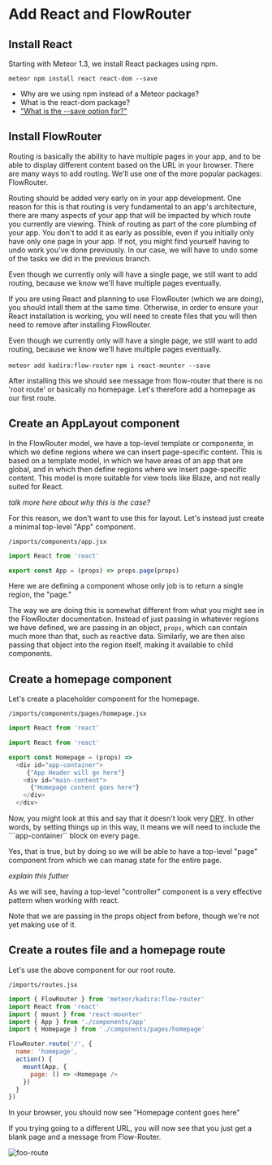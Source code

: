 # Add React and FlowRouter


## Install React 
Starting with Meteor 1.3, we install React packages using npm.

```meteor npm install react react-dom --save```

- Why are we using npm instead of a Meteor package?
- What is the react-dom package?
- ["What is the --save option for?"](http://stackoverflow.com/questions/19578796/what-is-the-save-option-for-npm-install) 


## Install FlowRouter 

Routing is basically the ability to have multiple pages in your app, and to be able to display different content based on the URL in your browser. There are many ways to add routing.  We'll use one of the more popular packages: FlowRouter.

Routing should be added very early on in your app development. One reason for this is that routing is very fundamental to an app's architecture, there are many aspects of your app that will be impacted by which route you currently are viewing.  Think of routing as part of the core plumbing of your app. You don't to add it as early as possible, even if you initially only have only one page in your app.  If not, you might find yourself having to undo work you've done previously.  In our case, we will have to undo some of the tasks we did in the previous branch.

Even though we currently only will have a single page, we still want to add routing, because we know we'll have multiple pages eventually.

If you are using React and planning to use FlowRouter (which we are doing), you should intall them at the same time.  Otherwise, in order to ensure your React installation is working, you will need to create files that you will then need to remove after installing FlowRouter.

Even though we currently only will have a single page, we still want to add routing, because we know we'll have multiple pages eventually.

``` meteor add kadira:flow-router ```
``` npm i react-mounter --save ```

After installing this we should see message from flow-router that there is no 'root route' or basically no homepage.  Let's therefore add a homepage as our first route.

## Create an AppLayout component
In the FlowRouter model, we have a top-level template or componente, in which we define regions where we can insert page-specific content. This is based on a template model, in which we have areas of an app that are global, and in which then define regions where we insert page-specific content.  This model is more suitable for view tools like Blaze, and not really suited for React.  

_talk more here about why this is the case?_

For this reason, we don't want to use this for layout.  Let's instead just create a minimal top-level "App" component.

``` /imports/components/app.jsx ```


```js
import React from 'react'

export const App = (props) => props.page(props)
```

Here we are defining a component whose only job is to return a single region, the "page."  

The way we are doing this is somewhat different from what you might see in the FlowRouter documentation.  Instead of just passing in whatever regions we have defined, we are passing in an object, ```props```, which can contain much more than that, such as reactive data.  Similarly, we are then also passing that object into the region itself, making it available to child components.

## Create a homepage component
Let's create a placeholder component for the homepage.

``` /imports/components/pages/homepage.jsx ```


```js
import React from 'react'

import React from 'react'

export const Homepage = (props) =>
  <div id="app-container">
     {"App Header will go here"}
    <div id="main-content">
      {"Homepage content goes here"}
    </div>
  </div>
```

Now, you might look at this and say that it doesn't look very [DRY](https://en.wikipedia.org/wiki/Don%27t_repeat_yourself).  In  other words, by setting things up in this way, it means we will need to include the ```app-container`` block on every page. 

Yes, that is true, but by doing so we will be able to have a top-level "page" component from which we can manag state for the entire page.

_explain this futher_


As we will see, having a top-level "controller" component is a very effective pattern when working with react.

Note that we are passing in the props object from before, though we're not yet making use of it.

## Create a routes file and a homepage route

Let's use the above component for our root route.

``` /imports/routes.jsx ```

```js
import { FlowRouter } from 'meteor/kadira:flow-router'
import React from 'react'
import { mount } from 'react-mounter'
import { App } from './components/app'
import { Homepage } from './components/pages/homepage'

FlowRouter.route('/', {
  name: 'homepage',
  action() {
    mount(App, {
      page: () => <Homepage />
    })
  }
})
```



In your browser, you should now see "Homepage content goes here"

If you trying going to a different URL, you will now see that you just get a blank page and a message from Flow-Router.

![foo-route](https://cloud.githubusercontent.com/assets/819213/15657042/499dc042-267b-11e6-9b77-c9fd0210f2e1.png)



